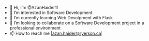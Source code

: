 - 👋 Hi, I’m @AzanHaider11
- 👀 I’m interested in Software Development
- 🌱 I’m currently learning Web Devolpment with Flask
- 💞️ I’m looking to collaborate on a Software Development project in a professional environment
- 📫 How to reach me |azan.haider@ryerson.ca|

<!---
AzanHaider11/AzanHaider11 is a ✨ special ✨ repository because its `README.md` (this file) appears on your GitHub profile.
You can click the Preview link to take a look at your changes.
--->
